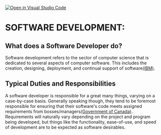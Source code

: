 [![Open in Visual Studio Code](https://classroom.github.com/assets/open-in-vscode-c66648af7eb3fe8bc4f294546bfd86ef473780cde1dea487d3c4ff354943c9ae.svg)](https://classroom.github.com/online_ide?assignment_repo_id=10086934&assignment_repo_type=AssignmentRepo) 
#
# __SOFTWARE DEVELOPMENT:__
## What does a Software Developer do?

Software development refers to the sector of computer science that is dedicated to several aspects of computer software. This includes the creation, designing, deployment, and continual support of software[(IBM)](https://www.ibm.com/topics/software-development).
## Typical Duties and Responsibilities

A software developer is responsible for a great many things, varying on a case-by-case basis. Generally speaking though, they tend to be foremost responsible for ensuring that their software's code meets assigned requirements from bosses/managers[(Government of Canada)](https://www.canada.ca/en/security-intelligence-service/corporate/csis-jobs/available-jobs/it-software-developer.html). Requirements will naturally vary depending on the project and program being developed, but things like the functionality, ease-of-use, and speed of development are to be expected as software desirables.
